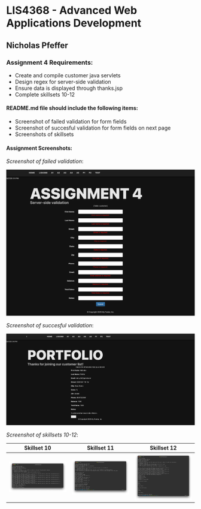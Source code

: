# LIS4368 - Advanced Web Applications Development

## Nicholas Pfeffer

### Assignment 4 Requirements:

* Create and compile customer java servlets
* Design regex for server-side validation
* Ensure data is displayed through thanks.jsp
* Complete skillsets 10-12

#### README.md file should include the following items:

* Screenshot of failed validation for form fields
* Screenshot of succesful validation for form fields on next page
* Screenshots of skillsets


#### Assignment Screenshots:

*Screenshot of failed validation*:

![a4_failed](img/a4_failed.png)

*Screenshot of succesful validation*:

![a4_thanks](img/a4_thanks.png)

*Screenshot of skillsets 10-12*:

| Skillset 10 | Skillset 11 | Skillset 12 |
|------------|------------|------------|
| ![Skillset 4](img/lis4368_ss10.png) | ![Skillset 5](img/lis4368_ss11.png) | ![Skillset 6](img/lis4368_ss12.png) |